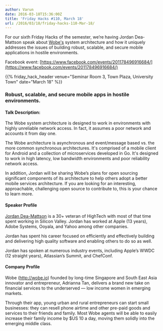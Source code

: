 ```yaml
---
author: Varun
date: 2016-03-18T15:36:00Z
title: 'Friday Hacks #110, March 18'
url: /2016/03/18/friday-hacks-110-Mar-18/
---
```


For our sixth Friday Hacks of the semester, we’re having Jordan Dea-Mattson speak about [Wobe's](https://wobe.io) system architecture and how it uniquely addresses the issues of building robust, scalable, and secure mobile applications in hostile environments.


Facebook event: [https://www.facebook.com/events/201178496916684/](https://www.facebook.com/events/201178496916684/)

{{% friday_hack_header venue="Seminar Room 3, Town Plaza, University Town" date="March 18" %}}

### Robust, scalable, and secure mobile apps in hostile environments.

#### Talk Description:

The Wobe system architecture is designed to work in environments with highly unreliable network access. In fact, it assumes a poor network and accounts it from day one.

The Wobe architecture is asynchronous and event/message based vs. the more common synchronous architectures. It's comprised of a mobile client for Android and a collection of microservices developed in Go. It's designed to work in high latency, low bandwidth environments and poor reliability network access.

In addition, Jordan will be sharing Wobe’s plans for open sourcing significant components of its architecture to help others adopt a better mobile services architecture. If you are looking for an interesting, approachable, challenging open source to contribute to, this is your chance to learn more.

#### Speaker Profile

[Jordan Dea-Mattson](https://www.linkedin.com/in/jordandeamattson) is a 30+ veteran of HighTech with most of that time spent working in Silicon Valley. Jordan has worked at Apple (13 years), Adobe Systems, Ooyala, and Yahoo among other companies.

Jordan has spent his career focused on efficiently and effectively building and delivering high quality software and enabling others to do so as well.

Jordan has spoken at numerous industry events, including Apple’s WWDC (12 straight years), Atlassian’s Summit, and ChefConf.

#### Company Profile

Wobe (http://wobe.io) founded by long-time Singapore and South East Asia innovator and entrepreneur, Adrianna Tan, delivers a brand new take on financial services to the underserved — low income women in emerging markets.

Through their app, young urban and rural entrepreneurs can start small businesses: they can resell phone airtime and other pre-paid goods and services to their friends and family. Most Wobe agents will be able to easily increase their family income by $US 10 a day, moving them solidly into the emerging middle class.
